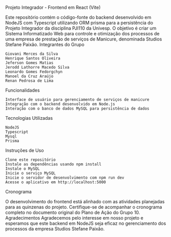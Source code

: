 Projeto Integrador - Frontend em React (Vite)

Este repositório contém o código-fonte do backend desenvolvido em NodeJS com Typescript utilizando ORM prisma para a persistência do Projeto Integrador da disciplina PJI110 da Univesp. O objetivo é criar um Sistema Informatizado Web para controle e otimização dos processos de uma empresa de prestação de serviços de Manicure, denominada Studios Stefane Paixão.
Integrantes do Grupo

    Giovani Merces da Silva
    Henrique Santos Oliveira
    Jeferson Gomes Matias
    Jerodd Lathorre Macedo Silva
    Leonardo Gomes Fedorgchyn
    Manoel da Cruz Araújo
    Renan Pedrosa de Lima

Funcionalidades

    Interface de usuário para gerenciamento de serviços de manicure
    Integração com o backend desenvolvido em Node.js
    Interação com o banco de dados MySQL para persistência de dados

Tecnologias Utilizadas

    NodeJS
    Typescript
    Mysql
    Prisma

Instruções de Uso

    Clone este repositório
    Instale as dependências usando npm install
    Instale o MySQL 
    Inicie o serviço MySQL
    Inicie o servidor de desenvolvimento com npm run dev
    Acesse o aplicativo em http://localhost:5000

Cronograma

O desenvolvimento do frontend está alinhado com as atividades planejadas para as quinzenas do projeto. Certifique-se de acompanhar o cronograma completo no documento original do Plano de Ação do Grupo 10.
Agradecimentos
Agradecemos pelo interesse em nosso projeto e esperamos que este backend em NodeJS seja eficaz no gerenciamento dos processos da empresa Studios Stefane Paixão.
